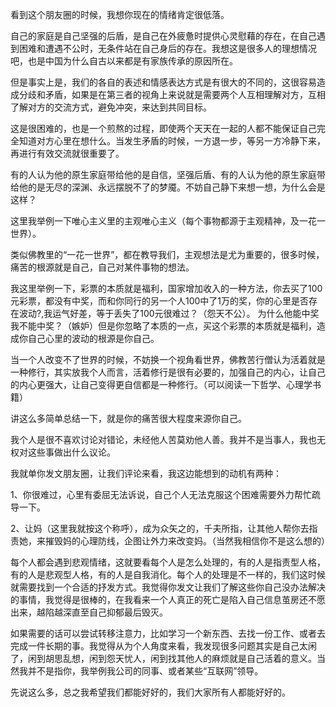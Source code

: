 看到这个朋友圈的时候，我想你现在的情绪肯定很低落。

自己的家庭是自己坚强的后盾，是自己在外疲惫时提供心灵慰藉的存在，在自己遇到困难和遭遇不公时，无条件站在自己身后的存在。我想这是很多人的理想情况吧，也是中国为什么自古以来都是有家族传承的原因所在。



但是事实上是，我们的各自的表述和情感表达方式是有很大的不同的，这很容易造成分歧和矛盾，如果是在第三者的视角上来说就是需要两个人互相理解对方，互相了解对方的交流方式，避免冲突，来达到共同目标。

这是很困难的，也是一个煎熬的过程，即使两个天天在一起的人都不能保证自己完全知道对方心里在想什么。当发生矛盾的时候，一方退一步，等另一方冷静下来，再进行有效交流就很重要了。

有的人认为他的原生家庭带给他的是自信，坚强后盾、有的人认为他的原生家庭带给他的是无尽的深渊、永远摆脱不了的梦魇。不妨自己静下来想一想，为什么会是这样？

这里我举例一下唯心主义里的主观唯心主义（每个事物都源于主观精神，及一花一世界）。

类似佛教里的“一花一世界”，都在教导我们，主观想法是尤为重要的，很多时候，痛苦的根源就是自己，自己对某件事物的想法。

我这里举例一下，彩票的本质就是福利，国家增加收入的一种方法，你去买了100元彩票，都没有中奖，而和你同行的另一个人100中了1万的奖，你的心里是否存在波动?,我运气好差，等于丢失了100元很难过？（怨天不公）。 为什么他能中奖我不能中奖？（嫉妒）但是你忽略了本质的一点，买这个彩票的本质就是福利，造成你自己心里的波动的根源是你自己。



当一个人改变不了世界的时候，不妨换一个视角看世界，佛教苦行僧认为活着就是一种修行，其实放我个人而言，活着修行是很有必要的，加强自己的内心，让自己的内心更强大，让自己变得更自信都是一种修行。（可以阅读一下哲学、心理学书籍）

讲这么多简单总结一下，就是你的痛苦很大程度来源你自己。



我个人是很不喜欢讨论对错论，未经他人苦莫劝他人善。我并不是当事人，我也无权对这些事做出什么议论。

我就单你发文朋友圈，让我们评论来看，我这边能想到的动机有两种：

1、你很难过，心里有委屈无法诉说，自己个人无法克服这个困难需要外力帮忙疏导一下。

2、让妈（这里我就按这个称呼），成为众矢之的，千夫所指，让其他人帮你去指责她，来摧毁妈的心理防线，企图让外力来改变妈。（当然我相信你不是这么想的）



每个人都会遇到悲观情绪，这就要看每个人是怎么处理的，有的人是指责型人格，有的人是悲观型人格，有的人是自我消化。每个人的处理是不一样的，我们这时候就需要找到一个合适的抒发方式。我觉得你发文让我们了解这些你自己没办法解决的事情，我觉得是很棒的，在我看来一个人真正的死亡是陷入自己信息茧房还不愿出来，越陷越深直至自己抑郁最后毁灭。



如果需要的话可以尝试转移注意力，比如学习一个新东西、去找一份工作、或者去完成一件长期的事。我觉得从为个人角度来看，我发现很多问题其实是自己太闲了，闲到胡思乱想，闲到怨天忧人，闲到找其他人的麻烦就是自己活着的意义。当然我并不是指你，我举例我公司的同事、或者某些“互联网”领导。



先说这么多，总之我希望我们都能好好的，我们大家所有人都能好好的。











